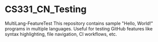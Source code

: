 # CS331_CN_Testing

MultiLang-FeatureTest  This repository contains sample "Hello, World!" programs in multiple languages. Useful for testing GitHub features like syntax highlighting, file navigation, CI workflows, etc.
